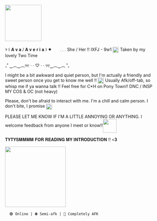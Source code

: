 
<a href="https://img1.picmix.com/output/pic/normal/9/0/4/9/12669409_a1c51.gif" target="blank"><img align="center" src="https://img1.picmix.com/output/pic/normal/9/0/4/9/12669409_a1c51.gif" height="120" /></a> 

୨ ꒰ 𝐀 𝐯 𝐚 / 𝐀 𝐯 𝐞 𝐫 𝐢 𝐚 ꒱ ✦ <a href="https://img1.picmix.com/output/stamp/normal/7/9/1/0/2670197_c106f.png" target="blank"><img align="center" src="https://img1.picmix.com/output/stamp/normal/7/9/1/0/2670197_c106f.png" height="10" /></a> <a href="https://img1.picmix.com/output/stamp/normal/2/3/5/5/1875532_9712b.png" target="blank"><img align="center" src="https://img1.picmix.com/output/stamp/normal/2/3/5/5/1875532_9712b.png" height="10" /></a>𓈒 𓈒 𓈒  She / Her !!  IXFJ - 9w1 <a href="https://img1.picmix.com/output/stamp/normal/3/2/1/0/970123_524c8.png" target="blank"><img align="center" src="https://img1.picmix.com/output/stamp/normal/3/2/1/0/970123_524c8.png" height="20" /></a>
Taken by my lovely Two Time

 ₊˚ ‿︵‿︵୨୧ · · ♡ · · ୨୧‿︵‿︵ ˚₊

I might be a bit awkward and quiet person, but I'm actually a friendly and sweet person once you get to know me well !! <a href="https://img1.picmix.com/output/stamp/normal/5/6/1/8/2758165_0c00e.png" target="blank"><img align="center" src="https://img1.picmix.com/output/stamp/normal/5/6/1/8/2758165_0c00e.png" height="20" /></a>
Usually Afk/off-tab, so whisp me if ya wanna talk !! Feel free for C*H on Pony Town!! DNC / INSP MY COS & OC (not heavy)

Please, don't be afraid to interact with me. I'm a chill and calm person. I don't bite, I promise <a href="https://img1.picmix.com/output/stamp/normal/3/9/2/9/2759293_18c89.png" target="blank"><img align="center" src="https://img1.picmix.com/output/stamp/normal/3/9/2/9/2759293_18c89.png" height="20" /></a>

PLEASE LET ME KNOW IF I'M A LITTLE ANNOYING OR ANYTHING. I welcome feedback from anyone I meet or know!!<a href="https://img1.picmix.com/output/stamp/normal/1/4/8/2/2762841_2412a.png" target="blank"><img align="center" src="https://img1.picmix.com/output/stamp/normal/1/4/8/2/2762841_2412a.png" height="45" /></a>


𝐓𝐘𝐓𝐘𝐒𝐌𝐌𝐌𝐌 𝐅𝐎𝐑 𝐑𝐄𝐀𝐃𝐈𝐍𝐆 𝐌𝐘 𝐈𝐍𝐓𝐑𝐎𝐃𝐔𝐂𝐓𝐈𝐎𝐍 !! <𝟑

<a href="https://media1.tenor.com/m/STCUfNCwzCgAAAAC/azuretime-azuretime-forsaken.gif"><img align="center" src="https://media1.tenor.com/m/STCUfNCwzCgAAAAC/azuretime-azuretime-forsaken.gif" height="200" /></a>

      🟢 Online | ⛔ Semi-afk | 🌙 Completely AFK      
